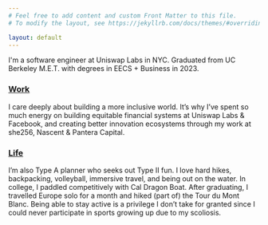 ```yaml
---
# Feel free to add content and custom Front Matter to this file.
# To modify the layout, see https://jekyllrb.com/docs/themes/#overriding-theme-defaults

layout: default
---
```


I'm a software engineer at Uniswap Labs in NYC. Graduated from UC Berkeley M.E.T. with degrees in EECS + Business in 2023.

<h3><a id="home-work-label" href="/work">Work</a></h3>

I care deeply about building a more inclusive world. It’s why I’ve spent so much energy on building equitable financial systems at Uniswap Labs & Facebook, and creating better innovation ecosystems through my work at she256, Nascent & Pantera Capital.

<h3><a id="home-life-label" href="/more-on-me">Life</a></h3>

I’m also Type A planner who seeks out Type II fun. I love hard hikes,
backpacking, volleyball, immersive travel, and being out on the water.
In college, I paddled competitively with Cal Dragon Boat. After
graduating, I travelled Europe solo for a month and hiked (part
of) the Tour du Mont Blanc. Being able to stay active is a privilege I
don’t take for granted since I could never participate in sports growing
up due to my scoliosis.
